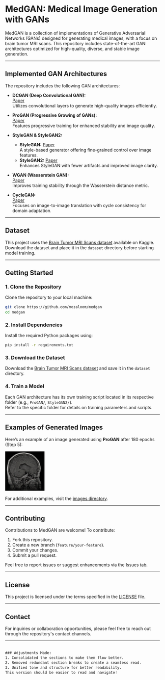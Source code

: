 
# MedGAN: Medical Image Generation with GANs

MedGAN is a collection of implementations of Generative Adversarial Networks (GANs) designed for generating medical images, with a focus on brain tumor MRI scans. This repository includes state-of-the-art GAN architectures optimized for high-quality, diverse, and stable image generation.

---

## Implemented GAN Architectures

The repository includes the following GAN architectures:

- **DCGAN (Deep Convolutional GAN):**  
  [Paper](https://arxiv.org/abs/1511.06434)  
  Utilizes convolutional layers to generate high-quality images efficiently.

- **ProGAN (Progressive Growing of GANs):**  
  [Paper](https://arxiv.org/abs/1710.10196)  
  Features progressive training for enhanced stability and image quality.

- **StyleGAN & StyleGAN2:**  
  - **StyleGAN:** [Paper](https://arxiv.org/abs/1812.04948)  
    A style-based generator offering fine-grained control over image features.  
  - **StyleGAN2:** [Paper](https://arxiv.org/abs/1912.04958)  
    Enhances StyleGAN with fewer artifacts and improved image clarity.

- **WGAN (Wasserstein GAN):**  
  [Paper](https://arxiv.org/abs/1701.07875)  
  Improves training stability through the Wasserstein distance metric.

- **CycleGAN:**  
  [Paper](https://arxiv.org/abs/1703.10593)  
  Focuses on image-to-image translation with cycle consistency for domain adaptation.

---

## Dataset

This project uses the [Brain Tumor MRI Scans dataset](https://www.kaggle.com/datasets/rm1000/brain-tumor-mri-scans?select=glioma) available on Kaggle.  
Download the dataset and place it in the `dataset` directory before starting model training.

---

## Getting Started

### 1. Clone the Repository
Clone the repository to your local machine:
```bash
git clone https://github.com/mozaloom/medgan
cd medgan
```

### 2. Install Dependencies
Install the required Python packages using:
```bash
pip install -r requirements.txt
```

### 3. Download the Dataset
Download the [Brain Tumor MRI Scans dataset](https://www.kaggle.com/datasets/rm1000/brain-tumor-mri-scans?select=glioma) and save it in the `dataset` directory.

### 4. Train a Model
Each GAN architecture has its own training script located in its respective folder (e.g., `ProGAN/`, `StyleGAN2/`).  
Refer to the specific folder for details on training parameters and scripts.

---

## Examples of Generated Images

Here’s an example of an image generated using **ProGAN** after 180 epochs (Step 5):

![Generated Image](ProGan/ProGan-180-Epochs-5-Steps/step5/img_50.png)

For additional examples, visit the [images directory](images).

---

## Contributing

Contributions to MedGAN are welcome! To contribute:

1. Fork this repository.
2. Create a new branch (`feature/your-feature`).
3. Commit your changes.
4. Submit a pull request.

Feel free to report issues or suggest enhancements via the Issues tab.

---

## License

This project is licensed under the terms specified in the [LICENSE](LICENSE) file.

---

## Contact

For inquiries or collaboration opportunities, please feel free to reach out through the repository's contact channels.

---

``` 

### Adjustments Made:
1. Consolidated the sections to make them flow better.
2. Removed redundant section breaks to create a seamless read.
3. Unified tone and structure for better readability.  
This version should be easier to read and navigate!
